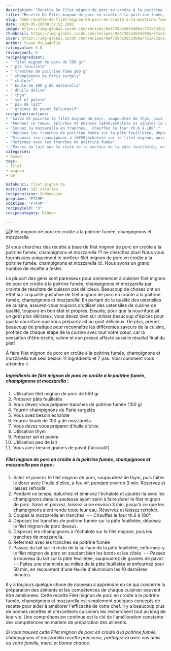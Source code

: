```yaml
---
description: "Recette De Filet mignon de porc en croûte à la poitrine fumée, champignons et mozzarella"
title: "Recette De Filet mignon de porc en croûte à la poitrine fumée, champignons et mozzarella"
slug: 4260-recette-de-filet-mignon-de-porc-en-croute-a-la-poitrine-fumee-champignons-et-mozzarella
date: 2020-05-29T00:52:53.290Z
image: https://img-global.cpcdn.com/recipes/9a4735da3655d08a/751x532cq70/filet-mignon-de-porc-en-croute-a-la-poitrine-fumee-champignons-et-mozzarella-photo-principale-de-la-recette.jpg
thumbnail: https://img-global.cpcdn.com/recipes/9a4735da3655d08a/751x532cq70/filet-mignon-de-porc-en-croute-a-la-poitrine-fumee-champignons-et-mozzarella-photo-principale-de-la-recette.jpg
cover: https://img-global.cpcdn.com/recipes/9a4735da3655d08a/751x532cq70/filet-mignon-de-porc-en-croute-a-la-poitrine-fumee-champignons-et-mozzarella-photo-principale-de-la-recette.jpg
author: Susan McLaughlin
ratingvalue: 3.8
reviewcount: 8
recipeingredient:
- " filet mignon de porc de 550 gr"
- " pte feuillete"
- " tranches de poitrine fume 100 g"
- " champignons de Paris surgels"
- " chalote"
- " boule de 100 g de mozzarella"
- " dhuile dolive"
- " thym"
- " sel et poivre"
- " peu de lait"
- " graines de pavot falcutatif"
recipeinstructions:
- "Salez et poivrez le filet mignon de porc, saupoudrez de thym, puis faites le dorer avec l&#39;huile d&#39;olive, à feu vif, pendant environ 3 min. Réservez et laissez refroidir"
- "Pendant ce temps, épluchez et émincez l&#39;échalote et ajoutez-la avec les champignons dans la sauteuse ayant servi à faire dorer le filet mignon de porc. Salez et poivrez, laissez cuire environ 3 min, jusqu&#39;à ce que les champignons aient rendu toute leur eau. Réservez et laissez refroidir."
- "Coupez la mozzarella en tranches.  Chauffez le four th.6 à 180°."
- "Déposez les tranches de poitrine fumée sur la pâte feuilletée, déposez le filet mignon de porc dessus."
- "Disposez les champignons à l&#39;échalote sur le filet mignon, puis les tranches de mozzarella."
- "Refermez avec les tranches de poitrine fumée"
- "Passez du lait sur le reste de la surface de la pâte feuilletée, enfermez-y le filet mignon de porc en soudant bien les bords et les côtés.  Passez à nouveau du lait sur la pâte feuilletée, saupoudrez de graines de pavot.  Faites une cheminée au milieu de la pâte feuilletée et enfournez pour 50 min, en recouvrant d&#39;une feuille d&#39;aluminium les 10 dernières minutes."
categories:
- Resep
tags:
- filet
- mignon
- de

katakunci: filet mignon de 
nutrition: 197 calories
recipecuisine: Indonesian
preptime: "PT29M"
cooktime: "PT44M"
recipeyield: "3"
recipecategory: Dinner

---
```



![Filet mignon de porc en croûte à la poitrine fumée, champignons et mozzarella](https://img-global.cpcdn.com/recipes/9a4735da3655d08a/751x532cq70/filet-mignon-de-porc-en-croute-a-la-poitrine-fumee-champignons-et-mozzarella-photo-principale-de-la-recette.jpg)

Si vous cherchez des recette à base de filet mignon de porc en croûte à la poitrine fumée, champignons et mozzarella ?? ne cherchez plus! Nous vous fournissons uniquement le meilleur filet mignon de porc en croûte à la poitrine fumée, champignons et mozzarella ici. Nous avons un grand nombre de recette à tester.

La plupart des gens sont paresseux pour commencer à cuisiner filet mignon de porc en croûte à la poitrine fumée, champignons et mozzarella par crainte de résultats de cuisson pas délicieux. Beaucoup de choses ont un effet sur la qualité gustative de filet mignon de porc en croûte à la poitrine fumée, champignons et mozzarella! En partant de la qualité des ustensiles de cuisine, assurez-vous toujours d'utiliser des ustensiles de cuisine de qualité, toujours en bon état et propres. Ensuite, pour que la nourriture ait un goût plus délicieux, vous devez bien sûr utiliser beaucoup d'épices pour que la nourriture que vous préparez ait un goût délicieux. De plus, prenez beaucoup de pratique pour reconnaître les différentes saveurs de la cuisine, profitez de chaque étape de la cuisine avec tout votre cœur, car la sensation d'être excité, calme et non pressé affecte aussi le résultat final du plat!

<!--inarticleads1-->

À faire filet mignon de porc en croûte à la poitrine fumée, champignons et mozzarella tue seul besion 11 Ingrédients et 7 pas. Voici comment vous atteindre il.

##### Ingrédients de filet mignon de porc en croûte à la poitrine fumée, champignons et mozzarella :

1. Utilisation  filet mignon de porc de 550 gr
1. Préparer  pâte feuilletée
1. Vous devez vous préparer  tranches de poitrine fumée (100 g)
1. Fournir  champignons de Paris surgelés
1. Vous avez besoin  échalote
1. Fournir  boule de 100 g de mozzarella
1. Vous devez vous préparer  d&#39;huile d&#39;olive
1. Utilisation  thym
1. Préparer  sel et poivre
1. Utilisation  peu de lait
1. Vous avez besoin  graines de pavot (falcutatif)




<!--inarticleads2-->

##### Filet mignon de porc en croûte à la poitrine fumée, champignons et mozzarella pas à pas :

1. Salez et poivrez le filet mignon de porc, saupoudrez de thym, puis faites le dorer avec l&#39;huile d&#39;olive, à feu vif, pendant environ 3 min. Réservez et laissez refroidir
1. Pendant ce temps, épluchez et émincez l&#39;échalote et ajoutez-la avec les champignons dans la sauteuse ayant servi à faire dorer le filet mignon de porc. Salez et poivrez, laissez cuire environ 3 min, jusqu&#39;à ce que les champignons aient rendu toute leur eau. Réservez et laissez refroidir.
1. Coupez la mozzarella en tranches. -  - Chauffez le four th.6 à 180°.
1. Déposez les tranches de poitrine fumée sur la pâte feuilletée, déposez le filet mignon de porc dessus.
1. Disposez les champignons à l&#39;échalote sur le filet mignon, puis les tranches de mozzarella.
1. Refermez avec les tranches de poitrine fumée
1. Passez du lait sur le reste de la surface de la pâte feuilletée, enfermez-y le filet mignon de porc en soudant bien les bords et les côtés. -  - Passez à nouveau du lait sur la pâte feuilletée, saupoudrez de graines de pavot. -  - Faites une cheminée au milieu de la pâte feuilletée et enfournez pour 50 min, en recouvrant d&#39;une feuille d&#39;aluminium les 10 dernières minutes.




<!--inarticleads1-->

<p>
Il y a toujours quelque chose de nouveau à apprendre en ce qui concerne la préparation des aliments et les compétences de chaque cuisinier peuvent être améliorées. Cette recette Filet mignon de porc en croûte à la poitrine fumée, champignons et mozzarella est simplement quelques concepts de recette pour aider à améliorer l'efficacité de votre chef. Il y a beaucoup plus de bonnes recettes et d'excellents cuisiniers les recherchent tout au long de leur vie. Une compréhension continue est la clé de l'amélioration constante des compétences en matière de préparation des aliments.
</p>

<p>
<i>Si vous trouvez cette Filet mignon de porc en croûte à la poitrine fumée, champignons et mozzarella recette précieuse, partagez-la avec vos amis ou votre famille, merci et bonne chance.</i>
</p>
